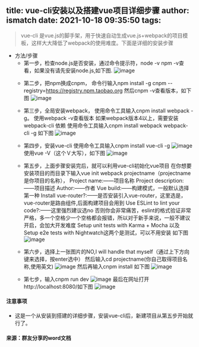 title: vue-cli安装以及搭建vue项目详细步骤
author: ismatch
date: 2021-10-18 09:35:50
tags:
---
> vue-cli 是vue.js的脚手架，用于快速自动生成vue.js+webpack的项目模板，这样大大降低了webpack的使用难度。下面是详细的安装步骤
- 方法/步骤
	- 第一步，检查node.js是否安装，通过命令提示符，node -v npm -v查看，如果没有请先安装node.js,如下图.
   ![image](/files/vue-cli-getstart/1.png)
   <!--more--> 
	- 第二步，把npm换成cnpm，
命令行输入npm install -g cnpm --registry=https://registry.npm.taobao.org
然后cnpm -v查看版本，如下图
	![image](/files/vue-cli-getstart/2.png)
	- 第三步，全局安装webpack，
使用命令工具输入cnpm install webpack -g。
使用webpack -v查看版本
如果webpack版本4以上，需要安装webpack-cli 依赖 
使用命令工具输入cnpm install webpack webpack-cli -g 如下图
![image](/files/vue-cli-getstart/3.png)
	- 第四步，安装vue-cli
使用命令工具输入cnpm install vue-cli -g
![image](/files/vue-cli-getstart/4-1.png)
使用vue -V（这个Ｖ大写），如下图
![image](/files/vue-cli-getstart/4-2.png)

	- 第五步，上面步骤安装完后，就可以利用vue-cli初始化vue项目
在你想要安装项目的而目录下输入vue init webpack projectname（projectname是你项目的名称），
Project name:——项目名称
Project description:——项目描述
Author:——作者
Vue build:——构建模式，一般默认选择第一种
Install vue-router?:——是否安装引入vue-router，这里选是，vue-router是路由组件,后面构建项目会用到
Use ESLint to lint your code?:——这里强烈建议选no 否则你会非常痛苦，eslint的格式验证非常严格，多一个空格少一个空格都会报错，所以对于新手来说，一般不建议开启，会加大开发难度
Setup unit tests with Karma + Mocha 以及Setup e2e tests with Nightwatch这两个是测试，可以不用安装
如下图
![image](/files/vue-cli-getstart/5.png)
	- 第六步，选择上一张图片的NO,I will handle that myself（通过上下方向键来选择，按enter选中）
然后输入cd projectname(你自己取得项目名称,使用英文)
![image](/files/vue-cli-getstart/6-1.png)
然后再输入cnpm install
如下图
![image](/files/vue-cli-getstart/6-2.png)
	- 第七步，输入cnpm run dev
    ![image](/files/vue-cli-getstart/7.png)
最后在网址打开http://localhost:8080/如下图
  ![image](/files/vue-cli-getstart/7-2.jpg)
 
#### 注意事项
- 这是一个从安装到搭建的详细步骤，安装vue-cli后，新建项目从第五步开始就行了。

#### 来源：群友分享的word文档